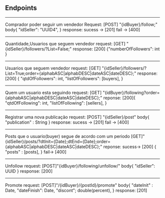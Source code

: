 ## Endpoints
----
Comprador poder seguir um vendedor
Request:
[POST] "{idBuyer}/follow;"
    body{
        "idSeller": "UUID4",
    }
response:
sucess -> [201]
fail -> [400]

----
Quantidade,Usuarios  que seguem vendedor
request:
[GET] "{idSeller}/followers/?List=False;"
response:
[200] {"numberOfFollowers": int }

---
Usuarios  que seguem vendedor
request:
[GET] "{idSeller}/followers/?List=True;order={alphabASC|alphabDESC|dateASC|dateDESC};"
response:
[200] {
    "qtdOfFollowers": int,
    "listOfFollowers": [buyers],
    }

---
Quem um usuario esta seguindo
request:
[GET] "{idBuyer}/following?order={alphabASC|alphabDESC|dateASC|dateDESC};"
reponse:
[200]{
    "qtdOfFollowing": int, 
    "listOfFollowing": [sellers],
    }

---
Registrar uma nova publicação
request:
[POST] "{idSeller}/post"
body{
    "publication" : String
}
response:
sucess -> [201]
fail -> [400]

---
Posts que o usuario(buyer) segue de acordo com um periodo
[GET]"{idSeller}/posts/?dtInit={Date};dtEnd={Date};order={alphabASC|alphabDESC|dateASC|dateDESC};"
reponse:
sucess-> [200]
    {
        "posts" : [posts],
    }
fail-> [400]

---
Unfollow
request:
[POST]"{idBuyer}/following/unfollow/"
body{
    "idSeller": UUID
}
response:
[200]

---
Promote
request:
[POST]"/{idBuyer}/{postId}/promote"
body{
    "dateInit" : Date,
    "dateFinish": Date,
    "discont"; double(percent),
}
response:
[201]